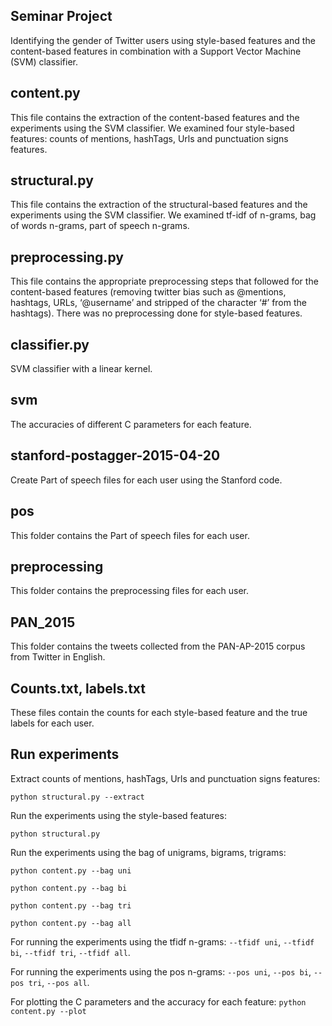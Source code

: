 ## Seminar Project

Identifying the gender of Twitter users using style-based features and the content-based features in combination with a Support Vector Machine (SVM) classifier.

## content.py

This file contains the extraction of the content-based features and the experiments using the SVM classifier. We examined four style-based features: counts of mentions, hashTags, Urls and punctuation signs features.

## structural.py

This file contains the extraction of the structural-based features and the experiments using the SVM classifier. We examined tf-idf of n-grams, bag of words n-grams, part of speech n-grams.

## preprocessing.py

This file contains the appropriate preprocessing steps that followed for the content-based features (removing twitter bias such as @mentions, hashtags, URLs, ‘@username’ and  stripped of the character ‘#’ from the hashtags). There was no preprocessing done for style-based features.

## classifier.py 

SVM classifier with a linear kernel.

## svm

The accuracies of different C parameters for each feature.

## stanford-postagger-2015-04-20

Create Part of speech files for each user using the Stanford code.

## pos

This folder contains the Part of speech files for each user.

## preprocessing

This folder contains the preprocessing files for each user.

## PAN_2015

This folder contains the tweets collected from the PAN-AP-2015 corpus from Twitter in English.

## Counts.txt, labels.txt

These files contain the counts for each style-based feature and the true labels for each user.

## Run experiments

Extract counts of mentions, hashTags, Urls and punctuation signs features:
```
python structural.py --extract
``` 

Run the experiments using the style-based features:
```
python structural.py
```


Run the experiments using the bag of unigrams, bigrams, trigrams:
```
python content.py --bag uni

python content.py --bag bi

python content.py --bag tri

python content.py --bag all
```


For running the experiments using the tfidf n-grams: `--tfidf uni`, `--tfidf bi`, `--tfidf tri`, `--tfidf all`.


For running the experiments using the pos n-grams: `--pos uni`, `--pos bi`, `--pos tri`, `--pos all`.


For plotting the C parameters and the accuracy for each feature: `python content.py --plot`



